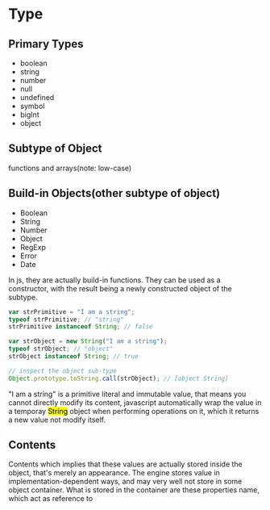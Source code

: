 # Type

## Primary Types

- boolean
- string
- number
- null
- undefined
- symbol
- bigInt
- object

## Subtype of Object

functions and arrays(note: low-case)

## Build-in Objects(other subtype of object)

- Boolean
- String
- Number
- Object
- RegExp
- Error
- Date

In js, they are actually build-in functions. They can be used as a constructor, with the result being a newly constructed object of the subtype.

```javascript
var strPrimitive = "I am a string";
typeof strPrimitive; // "string"
strPrimitive instanceof String; // false

var strObject = new String("I am a string");
typeof strObject; // "object"
strObject instanceof String; // true

// inspect the object sub-type
Object.prototype.toString.call(strObject); // [object String]
```

"I am a string" is a primitive literal and immutable value, that means you cannot directly modify its content, javascript automatically wrap the value in a temporay <mark>String</mark> object when performing operations on it, which it returns a new value not modify itself.

## Contents

Contents which implies that these values are actually stored inside the object, that's merely an appearance. The engine stores value in implementation-dependent ways, and may very well not store in some object container. What is stored in the container are these properties name, which act as reference to  
